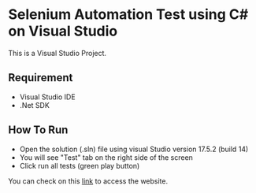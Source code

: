 # Selenium Automation Test using C# on Visual Studio

This is a Visual Studio Project.
## Requirement
- Visual Studio IDE
- .Net SDK

## How To Run

- Open the solution (.sln) file using visual Studio version 17.5.2 (build 14)
- You will see "Test" tab on the right side of the screen
- Click run all tests (green play button)

You can check on this [link](https://the-internet.herokuapp.com/javascript_alerts) to access the website.
